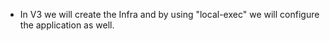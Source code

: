 * In V3 we will create the Infra and by using "local-exec" we will configure the application as well.